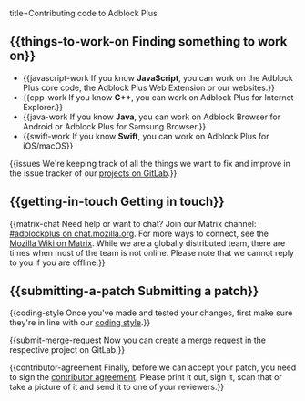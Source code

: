 title=Contributing code to Adblock Plus


## {{things-to-work-on Finding something to work on}}

* {{javascript-work If you know **JavaScript**, you can work on the Adblock Plus core code, the Adblock Plus Web Extension or our websites.}}
* {{cpp-work If you know **C++**, you can work on Adblock Plus for Internet Explorer.}}
* {{java-work If you know **Java**, you can work on Adblock Browser for Android or Adblock Plus for Samsung Browser.}}
* {{swift-work If you know **Swift**, you can work on Adblock Plus for iOS/macOS}}

{{issues We're keeping track of all the things we want to fix and improve in the issue tracker of our [projects on GitLab](https://gitlab.com/eyeo/adblockplus).}}

## {{getting-in-touch Getting in touch}}
{{matrix-chat Need help or want to chat? Join our Matrix channel: [#adblockplus on chat.mozilla.org](https://chat.mozilla.org/#/room/#adblockplus:mozilla.org). For more ways to connect, see the [Mozilla Wiki on Matrix](https://wiki.mozilla.org/Matrix). While we are a globally distributed team, there are times when most of the team is not online. Please note that we cannot reply to you if you are offline.}}

## {{submitting-a-patch Submitting a patch}}

{{coding-style Once you've made and tested your changes, first make sure they're in line with our [coding style](coding-style).}}

{{submit-merge-request Now you can [create a merge request](https://docs.gitlab.com/ce/gitlab-basics/add-merge-request.html) in the respective project on GitLab.}}

{{contributor-agreement Finally, before we can accept your patch, you need to sign the [contributor agreement](https://adblockplus.org/eyeo-contributor-license-agreement.pdf). Please print it out, sign it, scan that or take a picture of it and send it to one of your reviewers.}}
